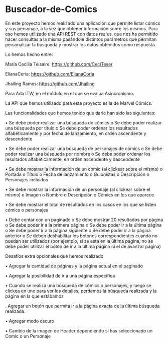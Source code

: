 # Buscador-de-Comics
En este proyecto hemos realizado una aplicación que permite listar cómics y sus personaje, a la vez que obtener información sobre los mismos. Para eso hemos utilizado una API REST con datos reales, que nos ha permitido hacer consultas a la misma pasándole distintos parámetros que permitan personalizar la búsqueda y mostrar los datos obtenidos como respuesta.

Lo hemos hecho entre:

María Cecilia Teisaire: https://github.com/CeciTeser

ElianaCoria: https://github.com/ElianaCoria

Jhailing Ramos: https://github.com/Jhailing


Para Ada ITW, en el módulo en el que se evalúa Asincronismo.


La API que hemos utilizado para este proyecto es la de Marvel Cómics.


Las funcionalidades que hemos tenido que darle han sido las siguientes:


•	Se debe poder realizar una búsqueda de cómics
  o	Se debe poder realizar una búsqueda por título
  o	Se debe poder ordenar los resultados alfabéticamente y por fecha de lanzamiento, en orden ascendente y descendente
  
  
•	Se debe poder realizar una búsqueda de personajes de cómics
  o	Se debe poder realizar una búsqueda por nombre
  o	Se debe poder ordenar los resultados alfabéticamente, en orden ascendente y descendente
  
  
•	Se debe mostrar la información de un cómic (al clickear sobre el mismo)
  o	Portada
  o	Título
  o	Fecha de lanzamiento
  o	Guionistas
  o	Descripción
  o	Personajes incluidos
  

•	Se debe mostrar la información de un personaje (al clickear sobre el mismo)
  o	Imagen
  o	Nombre
  o	Descripción
  o	Cómics en los que aparece

•	Se debe mostrar el total de resultados en los casos en los que se listen cómics o personajes


•	Debe contar con un paginado
  o	Se debe mostrar 20 resultados por página
  o	Se debe poder ir a la primera página
  o	Se debe poder ir a la última página
  o	Se debe poder ir a la página siguiente
  o	Se debe poder ir a la página anterior
  o	Se deben deshabilitar los botones correspondientes cuando no puedan ser utilizados (por ejemplo, si se está en la última página, no se debe poder utilizar el botón de ir a la última página ni el de avanzar página)
  
  

Desafíos extra opcionales que hemos realizado 


•	Agregar la cantidad de páginas y la página actual en el paginado

•	Agregar la posibilidad de ir a una página específica

•	Cuando se realiza una búsqueda de cómics o personajes, y luego se clickea en uno para ver los detalles, perdemos la búsqueda realizada y la página en la que estábamos

. Agregar un botón que permita ir a la página exacta de la última búsqueda realizada.

•	Agregar modo oscuro

•	Cambio de la imagen de Header dependiendo si has seleccionado un Comic o un Personaje

